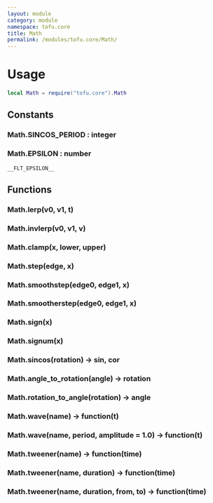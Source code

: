 ```yaml
---
layout: module
category: module
namespace: tofu.core
title: Math
permalink: /modules/tofu.core/Math/
---
```

# Usage

```lua
local Math = require("tofu.core").Math
```

## Constants

### Math.**SINCOS_PERIOD** : integer

### Math.**EPSILON** : number

`__FLT_EPSILON__`

## Functions

### Math.**lerp**(v0, v1, t)

### Math.**invlerp**(v0, v1, v)

### Math.**clamp**(x, lower, upper)

### Math.**step**(edge, x)

### Math.**smoothstep**(edge0, edge1, x)

### Math.**smootherstep**(edge0, edge1, x)

### Math.**sign**(x)

### Math.**signum**(x)

### Math.**sincos**(rotation) -> sin, cor

### Math.**angle_to_rotation**(angle) -> rotation

### Math.**rotation_to_angle**(rotation) -> angle

### Math.**wave**(name) -> function(t)

### Math.**wave**(name, period, amplitude = 1.0) -> function(t)

### Math.**tweener**(name) -> function(time)

### Math.**tweener**(name, duration) -> function(time)

### Math.**tweener**(name, duration, from, to) -> function(time)
